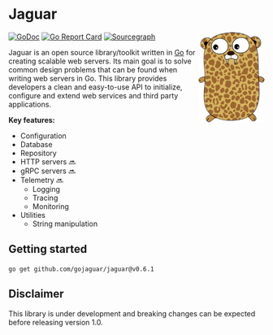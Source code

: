 # Jaguar

<img align="right" width="130px" src="./assets/logo.png">

[![GoDoc](https://pkg.go.dev/badge/github.com/gojaguar/jaguar?status.svg)](https://pkg.go.dev/github.com/gojaguar/jaguar?tab=doc)
[![Go Report Card](https://goreportcard.com/badge/github.com/gojaguar/jaguar)](https://goreportcard.com/report/github.com/gojaguar/jaguar)
[![Sourcegraph](https://sourcegraph.com/github.com/gojaguar/jaguar/-/badge.svg)](https://sourcegraph.com/github.com/gojaguar/jaguar?badge)

Jaguar is an open source library/toolkit written in [Go](https://go.dev/) for creating scalable web servers. Its main
goal is to solve common design problems that can be found when writing web servers in Go. This library provides
developers a clean and easy-to-use API to initialize, configure and extend web services and third party applications.

**Key features:**

- Configuration
- Database
- Repository
- HTTP servers 🔜
- gRPC servers 🔜
- Telemetry 🔜
    - Logging
    - Tracing
    - Monitoring
- Utilities
  - String manipulation

## Getting started

```shell
go get github.com/gojaguar/jaguar@v0.6.1
```

## Disclaimer

This library is under development and breaking changes can be expected before releasing version 1.0.
